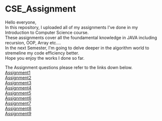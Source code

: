 # CSE_Assignment


Hello everyone,  
In this repository, I uploaded all of my assignments I've done in my Introduction to Computer Science course.   
These assignments cover all the foundamental knowledge in JAVA including recursion, OOP, Array etc....  
In the next Semester, I'm going to delve deeper in the algorithm world to stremeline my code efficiency better.   
Hope you enjoy the works I done so far.  


The Assignment questions please refer to the links down below.  
[Assignment1](https://131text.com/ns/books/published/csjava/Module1-Types-and-Names/assignment.html)   
[Assignment2](https://131text.com/ns/books/published/csjava/Module2-Choice-and-Iteration/assignment.html)   
[Assignment3](https://131text.com/ns/books/published/csjava/Module3-Arrays/assignment.html)    
[Assignment4](https://131text.com/ns/books/published/csjava/Module4-Input-and-Output/assignment.html)   
[Assignment5](https://131text.com/ns/books/published/csjava/Module5-Methods/assignment.html)  
[Assignment6](https://131text.com/ns/books/published/csjava/Module6-Recursion/assignment.html)  
[Assignment7](https://131text.com/ns/books/published/csjava/Module7-Objects/assignment.html)  
[Assignment8](https://131text.com/ns/books/published/csjava/Module8-Inheritance/assignment.html)  
[Assignment9](https://131text.com/ns/books/published/csjava/Module9-Abstract-Data-Types/assignment.html)  

